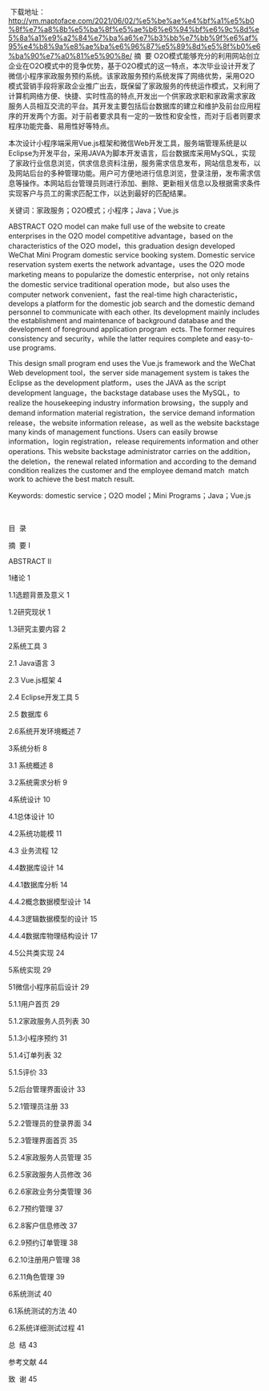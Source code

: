 ​
下载地址：http://ym.maptoface.com/2021/06/02/%e5%be%ae%e4%bf%a1%e5%b0%8f%e7%a8%8b%e5%ba%8f%e5%ae%b6%e6%94%bf%e6%9c%8d%e5%8a%a1%e9%a2%84%e7%ba%a6%e7%b3%bb%e7%bb%9f%e6%af%95%e4%b8%9a%e8%ae%ba%e6%96%87%e5%89%8d%e5%8f%b0%e6%ba%90%e7%a0%81%e5%90%8e/
摘  要
O2O模式能够充分的利用网站创立企业在O2O模式中的竞争优势，基于O2O模式的这一特点，本次毕业设计开发了微信小程序家政服务预约系统。该家政服务预约系统发挥了网络优势，采用O2O模式营销手段将家政企业推广出去，既保留了家政服务的传统运作模式，又利用了计算机网络方便、快捷、实时性高的特点,开发出一个供家政求职和家政需求家政服务人员相互交流的平台。其开发主要包括后台数据库的建立和维护及前台应用程序的开发两个方面。对于前者要求具有一定的一致性和安全性，而对于后者则要求程序功能完备、易用性好等特点。

本次设计小程序端采用Vue.js框架和微信Web开发工具，服务端管理系统是以Eclipse为开发平台，采用JAVA为脚本开发语言，后台数据库采用MySQL，实现了家政行业信息浏览，供求信息资料注册，服务需求信息发布，网站信息发布，以及网站后台的多种管理功能。用户可方便地进行信息浏览，登录注册，发布需求信息等操作。本网站后台管理员则进行添加、删除、更新相关信息以及根据需求条件实现客户与员工的需求匹配工作，以达到最好的匹配结果。

关键词：家政服务；O2O模式；小程序；Java；Vue.js

ABSTRACT
O2O model can make full use of the website to create enterprises in the O2O model competitive advantage，based on the characteristics of the O2O model，this graduation design developed WeChat Mini Program domestic service booking system. Domestic service reservation system exerts the network advantage，uses the O2O mode marketing means to popularize the domestic enterprise，not only retains the domestic service traditional operation mode，but also uses the computer network convenient，fast the real-time high characteristic，develops a platform for the domestic job search and the domestic demand personnel to communicate with each other. Its development mainly includes the establishment and maintenance of background database and the development of foreground application program  ects. The former requires consistency and security，while the latter requires complete and easy-to-use programs.

This design small program end uses the Vue.js framework and the WeChat Web development tool，the server side management system is takes the Eclipse as the development platform，uses the JAVA as the script development language，the backstage database uses the MySQL，to realize the housekeeping industry information browsing，the supply and demand information material registration，the service demand information release，the website information release，as well as the website backstage many kinds of management functions. Users can easily browse information，login registration，release requirements information and other operations. This website backstage administrator carries on the addition，the deletion，the renewal related information and according to the demand condition realizes the customer and the employee demand match  match work to achieve the best match result.

Keywords: domestic service；O2O model；Mini Programs；Java；Vue.js

 

目  录

摘  要 I

ABSTRACT II

1绪论 1

1.1选题背景及意义 1

1.2研究现状 1

1.3研究主要内容 2

2系统工具 3

2.1 Java语言 3

2.3 Vue.js框架 4

2.4 Eclipse开发工具 5

2.5 数据库 6

2.6系统开发环境概述 7

3系统分析 8

3.1 系统概述 8

3.2系统需求分析 9

4系统设计 10

4.1总体设计 10

4.2系统功能模 11

4.3 业务流程 12

4.4数据库设计 14

4.4.1数据库分析 14

4.4.2概念数据模型设计 14

4.4.3逻辑数据模型的设计 15

4.4.4数据库物理结构设计 17

4.5公共类实现 24

5系统实现 29

51微信小程序前后设计 29

5.1.1用户首页 29

5.1.2家政服务人员列表 30

5.1.3小程序预约 31

5.1.4订单列表 32

5.1.5评价 33

5.2后台管理界面设计 33

5.2.1管理员注册 33

5.2.2管理员的登录界面 34

5.2.3管理界面首页 35

5.2.4家政服务人员管理 35

6.2.5家政服务人员修改 36

6.2.6家政业务分类管理 36

6.2.7预约管理 37

6.2.8客户信息修改 37

6.2.9预约订单管理 38

6.2.10注册用户管理 38

6.2.11角色管理 39

6系统测试 40

6.1系统测试的方法 40

6.2系统详细测试过程 41

总  结 43

参考文献 44

致  谢 45

           

​
